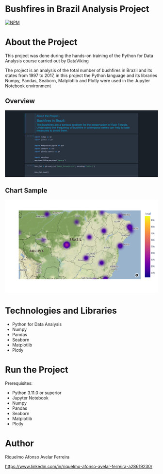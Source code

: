 # Bushfires in Brazil Analysis Project
[![NPM](https://img.shields.io/npm/l/react)](https://github.com/RiquelmoFerreira/DataAnalysisBushfires_in_Brazil/blob/main/License)

# About the Project

This project was done during the hands-on training of the Python for Data Analysis course carried out by DataViking

The project is an analysis of the total number of bushfires in Brazil and its states from 1997 to 2017, in this project the Python language and its libraries Numpy, Pandas, Seaborn, Matplotlib and Plotly were used in the Jupyter Notebook environment

## Overview
![InitialVision](https://github.com/RiquelmoFerreira/Images/blob/main/5.png)

## Chart Sample
![ChartSample](https://github.com/RiquelmoFerreira/Images/blob/main/6.png)

# Technologies and Libraries

- Python for Data Analysis
- Numpy
- Pandas
- Seaborn
- Matplotlib
- Plotly

# Run the Project
Prerequisites:
- Python 3.11.0 or superior
- Jupyter Notebook
- Numpy
- Pandas
- Seaborn
- Matplotlib
- Plotly

# Author
Riquelmo Afonso Avelar Ferreira

https://www.linkedin.com/in/riquelmo-afonso-avelar-ferreira-a28619230/

